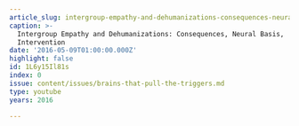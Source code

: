 ```yaml
---
article_slug: intergroup-empathy-and-dehumanizations-consequences-neural-basis-intervention
caption: >-
  Intergroup Empathy and Dehumanizations: Consequences, Neural Basis,
  Intervention
date: '2016-05-09T01:00:00.000Z'
highlight: false
id: 1L6y15Il81s
index: 0
issue: content/issues/brains-that-pull-the-triggers.md
type: youtube
years: 2016

---
```

